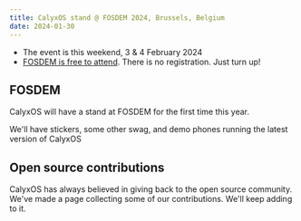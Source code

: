 ```yaml
---
title: CalyxOS stand @ FOSDEM 2024, Brussels, Belgium
date: 2024-01-30
---
```


* The event is this weekend, 3 & 4 February 2024
* [FOSDEM is free to attend](https://fosdem.org/2024/practical/). There is no registration. Just turn up!

## FOSDEM

CalyxOS will have a stand at FOSDEM for the first time this year.

We'll have stickers, some other swag, and demo phones running the latest version of CalyxOS

## Open source contributions

CalyxOS has always believed in giving back to the open source community. We've made a page collecting some of our contributions. We'll keep adding to it.